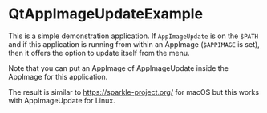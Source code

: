 # QtAppImageUpdateExample

This is a simple demonstration application. If `AppImageUpdate` is on the `$PATH` and if this application is running from within an AppImage (`$APPIMAGE` is set), then it offers the option to update itself from the menu.

Note that you can put an AppImage of AppImageUpdate inside the AppImage for this application.

The result is similar to https://sparkle-project.org/ for macOS but this works with AppImageUpdate for Linux.
